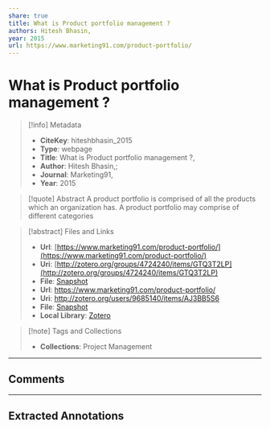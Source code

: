 ```yaml
---
share: true
title: What is Product portfolio management ?
authors: Hitesh Bhasin,
year: 2015 
url: https://www.marketing91.com/product-portfolio/
---
```


# What is Product portfolio management ?

> [!info] Metadata
> - **CiteKey**: hiteshbhasin_2015
> - **Type**: webpage
> - **Title**: What is Product portfolio management ?, 
> - **Author**: Hitesh Bhasin,;  
> - **Journal**: Marketing91, 
> - **Year**: 2015 

> [!quote] Abstract
> A product portfolio is comprised of all the products which an organization has. A product portfolio may comprise of different categories

> [!abstract] Files and Links
> - **Url**: [https://www.marketing91.com/product-portfolio/](https://www.marketing91.com/product-portfolio/)
> - **Uri**: [http://zotero.org/groups/4724240/items/GTQ3T2LP](http://zotero.org/groups/4724240/items/GTQ3T2LP)
> - **File**: [Snapshot](file:///Users/jan/Zotero/storage/LRV5ZDJD/product-portfolio.html)
> - **Url**: https://www.marketing91.com/product-portfolio/
> - **Uri**: http://zotero.org/users/9685140/items/AJ3BB5S6
> - **File**: [Snapshot](file://C:%5CUsers%5C20003936%5CZotero%5Cstorage%5CGCASRP8H%5Cproduct-portfolio.html)
> - **Local Library**: [Zotero]((zotero://select/library/items/AJ3BB5S6))

> [!note] Tags and Collections
> - **Collections**: Project Management

----

## Comments



----

## Extracted Annotations

